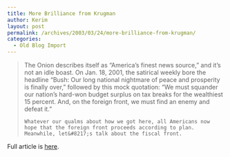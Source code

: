 ```yaml
---
title: More Brilliance from Krugman
author: Kerim
layout: post
permalink: /archives/2003/03/24/more-brilliance-from-krugman/
categories:
  - Old Blog Import
---
```


>   The Onion describes itself as &#8220;America&#8217;s finest news source,&#8221; and it&#8217;s not an idle boast. On Jan. 18, 2001, the satirical weekly bore the headline &#8220;Bush: Our long national nightmare of peace and prosperity is finally over,&#8221; followed by this mock quotation: &#8220;We must squander our nation&#8217;s hard-won budget surplus on tax breaks for the wealthiest 15 percent. And, on the foreign front, we must find an enemy and defeat it.&#8221;  
>   
>   
>     Whatever our qualms about how we got here, all Americans now hope that the foreign front proceeds according to plan. Meanwhile, let&#8217;s talk about the fiscal front.
>   


Full article is <a href="http://www.nytimes.com/2003/03/21/opinion/21KRUG.html?pagewanted=print&position=top" onclick="_gaq.push(['_trackEvent', 'outbound-article', 'http://www.nytimes.com/2003/03/21/opinion/21KRUG.html?pagewanted=print&position=top', 'here']);" >here</a>.

